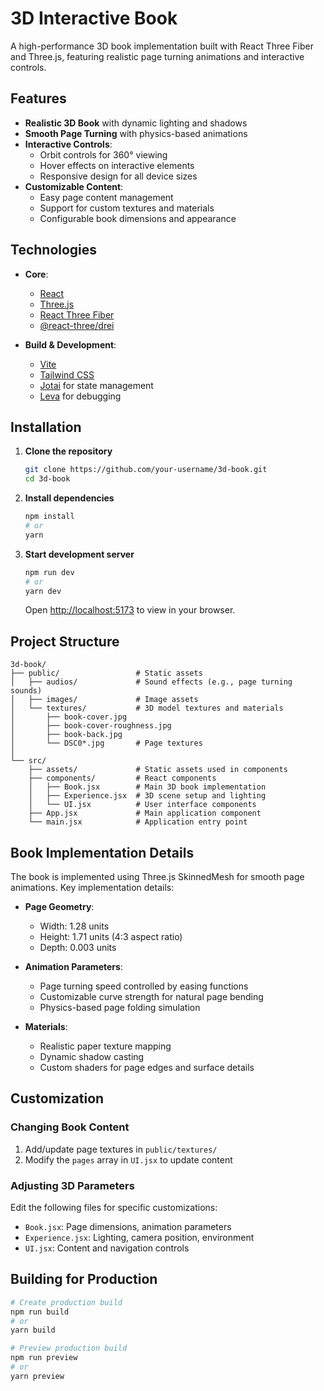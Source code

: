 # 3D Interactive Book

A high-performance 3D book implementation built with React Three Fiber and Three.js, featuring realistic page turning animations and interactive controls.

## Features

- **Realistic 3D Book** with dynamic lighting and shadows
- **Smooth Page Turning** with physics-based animations
- **Interactive Controls**:
  - Orbit controls for 360° viewing
  - Hover effects on interactive elements
  - Responsive design for all device sizes
- **Customizable Content**:
  - Easy page content management
  - Support for custom textures and materials
  - Configurable book dimensions and appearance

## Technologies

- **Core**:
  - [React](https://reactjs.org/)
  - [Three.js](https://threejs.org/)
  - [React Three Fiber](https://docs.pmnd.rs/react-three-fiber)
  - [@react-three/drei](https://github.com/pmndrs/drei)

- **Build & Development**:
  - [Vite](https://vitejs.dev/)
  - [Tailwind CSS](https://tailwindcss.com/)
  - [Jotai](https://jotai.org/) for state management
  - [Leva](https://github.com/pmndrs/leva) for debugging

## Installation

1. **Clone the repository**
   ```bash
   git clone https://github.com/your-username/3d-book.git
   cd 3d-book
   ```

2. **Install dependencies**
   ```bash
   npm install
   # or
   yarn
   ```

3. **Start development server**
   ```bash
   npm run dev
   # or
   yarn dev
   ```
   Open [http://localhost:5173](http://localhost:5173) to view in your browser.

## Project Structure

```
3d-book/
├── public/                 # Static assets
│   ├── audios/             # Sound effects (e.g., page turning sounds)
│   ├── images/             # Image assets
│   └── textures/           # 3D model textures and materials
│       ├── book-cover.jpg
│       ├── book-cover-roughness.jpg
│       ├── book-back.jpg
│       └── DSC0*.jpg       # Page textures
│
└── src/
    ├── assets/             # Static assets used in components
    ├── components/         # React components
    │   ├── Book.jsx        # Main 3D book implementation
    │   ├── Experience.jsx  # 3D scene setup and lighting
    │   └── UI.jsx          # User interface components
    ├── App.jsx             # Main application component
    └── main.jsx            # Application entry point
```

## Book Implementation Details

The book is implemented using Three.js SkinnedMesh for smooth page animations. Key implementation details:

- **Page Geometry**:
  - Width: 1.28 units
  - Height: 1.71 units (4:3 aspect ratio)
  - Depth: 0.003 units

- **Animation Parameters**:
  - Page turning speed controlled by easing functions
  - Customizable curve strength for natural page bending
  - Physics-based page folding simulation

- **Materials**:
  - Realistic paper texture mapping
  - Dynamic shadow casting
  - Custom shaders for page edges and surface details

## Customization

### Changing Book Content
1. Add/update page textures in `public/textures/`
2. Modify the `pages` array in `UI.jsx` to update content

### Adjusting 3D Parameters
Edit the following files for specific customizations:
- `Book.jsx`: Page dimensions, animation parameters
- `Experience.jsx`: Lighting, camera position, environment
- `UI.jsx`: Content and navigation controls

## Building for Production

```bash
# Create production build
npm run build
# or
yarn build

# Preview production build
npm run preview
# or
yarn preview
```
